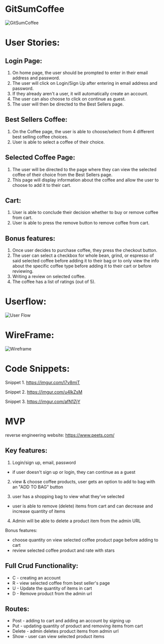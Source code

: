 # GitSumCoffee
![GitSumCoffee](https://imgur.com/6rOohoK.jpg)
# User Stories:

## Login Page:
1. On home page, the user should be prompted to enter in their email address and password.
2. The user will click on Login/Sign Up after entering in email address and password.
3. If they already aren't a user, it will automatically create an account.
4. The user can also choose to click on continue as guest.
5. The user will then be directed to the Best Sellers page.
## Best Sellers Coffee:
1. On the Coffee page, the user is able to choose/select from 4 different best selling coffee choices.
2. User is able to select a coffee of their choice.
## Selected Coffee Page:
1. The user will be directed to the page where they can view the selected coffee of their choice from the Best Sellers page.
2. This page will display information about the coffee and allow the user to choose to add it to their cart.
## Cart:
1. User is able to conclude their decision whether to buy or remove coffee from cart.
2. User is able to press the remove button to remove coffee from cart.
## Bonus features:
1. Once user decides to purchase coffee, they press the checkout button.
2. The user can select a checkbox for whole bean, grind, or espresso of said selected coffee before adding it to their bag or to only view the info about the specific coffee type before adding it to their cart or before reviewing.
3. Writing a review on selected coffee.
4. The coffee has a list of ratings (out of 5).

# Userflow: 
![User Flow](https://imgur.com/PE4DP4p.jpg)

# WireFrame:
![Wireframe](https://imgur.com/R97II8S.jpg)

# Code Snippets:
Snippet 1. https://imgur.com/l7v8miT

Snippet 2. https://imgur.com/u4lkZsM

Snippet 3. https://imgur.com/afN1ZjY

# MVP
reverse engineering website: https://www.peets.com/

## Key features:
1. Login/sign up, email, password
- if user doesn't sign up or login, they can continue as a guest

2. view & choose coffee products, user gets an option to add to bag with an "ADD TO BAG" button

3. user has a shopping bag to view what they've selected
- user is able to remove (delete) items from cart and can decrease and increase quantity of items

4. Admin will be able to delete a product item from the admin URL

Bonus features:
- choose quantity on view selected coffee product page before adding to cart
- review selected coffee product and rate with stars

## Full Crud Functionality:
- C - creating an account 
- R - view selected coffee from best seller's page
- U - Update the quantity of items in cart
- D - Remove product from the admin url

## Routes:
- Post - adding to cart and adding an account by signing up
- Put - updating quantity of product and removing items from cart
- Delete - admin deletes product items from admin url
- Show - user can view selected product items

